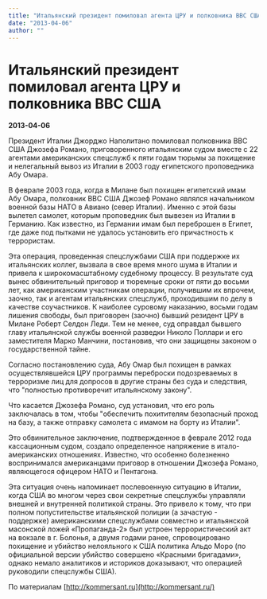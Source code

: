 ```yaml
---
title: "Итальянский президент помиловал агента ЦРУ и полковника ВВС США"
date: "2013-04-06"
author: ""
---
```


# Итальянский президент помиловал агента ЦРУ и полковника ВВС США

**2013-04-06** 

Президент Италии Джорджо Наполитано помиловал полковника ВВС США Джозефа Романо, приговоренного итальянским судом вместе с 22 агентами американских спецслужб к пяти годам тюрьмы за похищение и нелегальный вывоз из Италии в 2003 году египетского проповедника Абу Омара.

В феврале 2003 года, когда в Милане был похищен египетский имам Абу Омара, полковник ВВС США Джозеф Романо являлся начальником военной базы НАТО в Авиано (север Италии). Именно с этой базы вылетел самолет, которым проповедник был вывезен из Италии в Германию. Как известно, из Германии имам был переброшен в Египет, где даже под пытками не удалось установить его причастность к террористам.

Эта операция, проведенная спецслужбами США при поддержке их итальянских коллег, вызвала в свое время много шума в Италии и привела к широкомасштабному судебному процессу. В результате суд вынес обвинительный приговор и тюремные сроки от пяти до восьми лет, как американским участникам операции, получившим их впрочем, заочно, так и агентам итальянских спецслужб, проходившим по делу в качестве соучастников. К наиболее суровому наказанию, восьми годам лишения свободы, был приговорен (заочно) бывший резидент ЦРУ в Милане Роберт Селдон Леди. Тем не менее, суд оправдал бывшего главу итальянской службы военной разведки Николо Поллари и его заместителя Марко Манчини, постановив, что они защищены законом о государственной тайне.

Согласно постановлению суда, Абу Омар был похищен в рамках осуществлявшейся ЦРУ программы переброски подозреваемых в терроризме лиц для допросов в другие страны без суда и следствия, что "полностью противоречит итальянскому закону".

Что касается Джозефа Романо, суд установил, что его роль заключалась в том, чтобы "обеспечить похитителям безопасный проход на базу, а также отправку самолета с имамом на борту из Италии".

Это обвинительное заключение, подтвержденное в феврале 2012 года кассационным судом, создало определенное напряжение в итало-американских отношениях. Известно, что особенно болезненно воспринимался американцами приговор в отношении Джозефа Романо, являющегося офицером НАТО и Пентагона.

Эта ситуация очень напоминает послевоенную ситуацию в Италии, когда США во многом через свои секретные спецслужбы управляли внешней и внутренней политикой страны. Это привело к тому, что при полном попустительстве итальянской полиции (а зачастую - поддержке) американскими спецслужбами совместно и итальянской масонской ложей «Пропаганда-2» был устроен террористический акт на вокзале в г. Болонья, а двумя годами ранее, спровоцировано похищение и убийство нелояльного к США политика Альдо Моро (по официальной версии убийство совершено «Красными бригадами», однако немало аналитиков и историков доказывают, что операцией руководили спецслужбы США).

По материалам [http://kommersant.ru](http://kommersant.ru/)